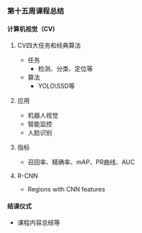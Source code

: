 ### 第十五周课程总结

#### 计算机视觉（CV)

1. CV四大任务和经典算法
   - 任务
     - 检测、分类、定位等
   - 算法
     - YOLO\SSD等
2. 应用
   - 机器人视觉
   - 智能监控
   - 人脸识别
3. 指标
   - 召回率、精确率、mAP、PR曲线、AUC

4. R-CNN
   - Regions with CNN features



#### 结课仪式

+ 课程内容总结等

